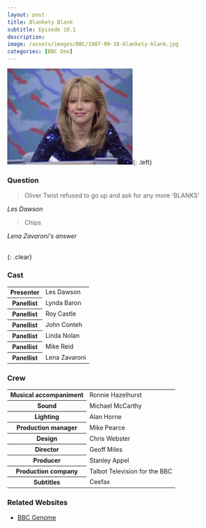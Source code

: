 ```yaml
---
layout: post
title: Blankety Blank
subtitle: Episode 10.1
description:
image: /assets/images/BBC/1987-09-18-blankety-blank.jpg
categories: [BBC One]
---
```


![](/assets/images/BBC/1987-09-18-blankety-blank.jpg){: .left}
### Question

> Oliver Twist refused to go up and ask for any more 'BLANKS'

<cite>Les Dawson</cite>

> Chips

<cite>Lena Zavaroni's answer</cite>

<br>{: .clear}

### Cast
<table>
<tr><th>Presenter</th><td>Les Dawson</td></tr>
<tr><th>Panellist</th><td>Lynda Baron</td></tr>
<tr><th>Panellist</th><td>Roy Castle</td></tr>
<tr><th>Panellist</th><td>John Conteh</td></tr>
<tr><th>Panellist</th><td>Linda Nolan</td></tr>
<tr><th>Panellist</th><td>Mike Reid</td></tr>
<tr><th>Panellist</th><td>Lena Zavaroni</td></tr>
</table>

### Crew
<table>
<tr><th>Musical accompaniment</th><td>Ronnie Hazelhurst</td></tr>
<tr><th>Sound</th><td>Michael McCarthy</td></tr>
<tr><th>Lighting</th><td>Alan Horne</td></tr>
<tr><th>Production manager</th><td>Mike Pearce</td></tr>
<tr><th>Design</th><td>Chris Webster</td></tr>
<tr><th>Director</th><td>Geoff Miles</td></tr>
<tr><th>Producer</th><td>Stanley Appel</td></tr>
<tr><th>Production company</th><td>Talbot Television for the BBC</td></tr>
<tr><th>Subtitles</th><td>Ceefax</td></tr>
</table>

### Related Websites
* [BBC Genome](https://genome.ch.bbc.co.uk/5fe6b22cdf7a4a99aa3020ff8ccbf511)

